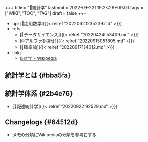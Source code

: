 +++
title = "📝統計学"
lastmod = 2022-09-22T19:28:29+09:00
tags = ["WIKI", "TOC", "TAG"]
draft = false
+++

-   up: [📂応用数学]({{< relref "20220620235239.md" >}})
-   refs.
    -   [📂データサイエンス]({{< relref "20220424053409.md" >}})
    -   [⚙アルファを探せ]({{< relref "20220915053805.md" >}})
    -   [📝確率論]({{< relref "20220917184012.md" >}})
-   links
    -   [統計学 - Wikipedia](https://ja.wikipedia.org/wiki/%E7%B5%B1%E8%A8%88%E5%AD%A6)


## 統計学とは {#bba5fa}


## 統計学体系 {#2b4e76}

-   [📝記述統計学]({{< relref "20220922192529.md" >}})


## Changelogs {#64512d}

-   メモの分類にWikipediaの分類を参考にする.

